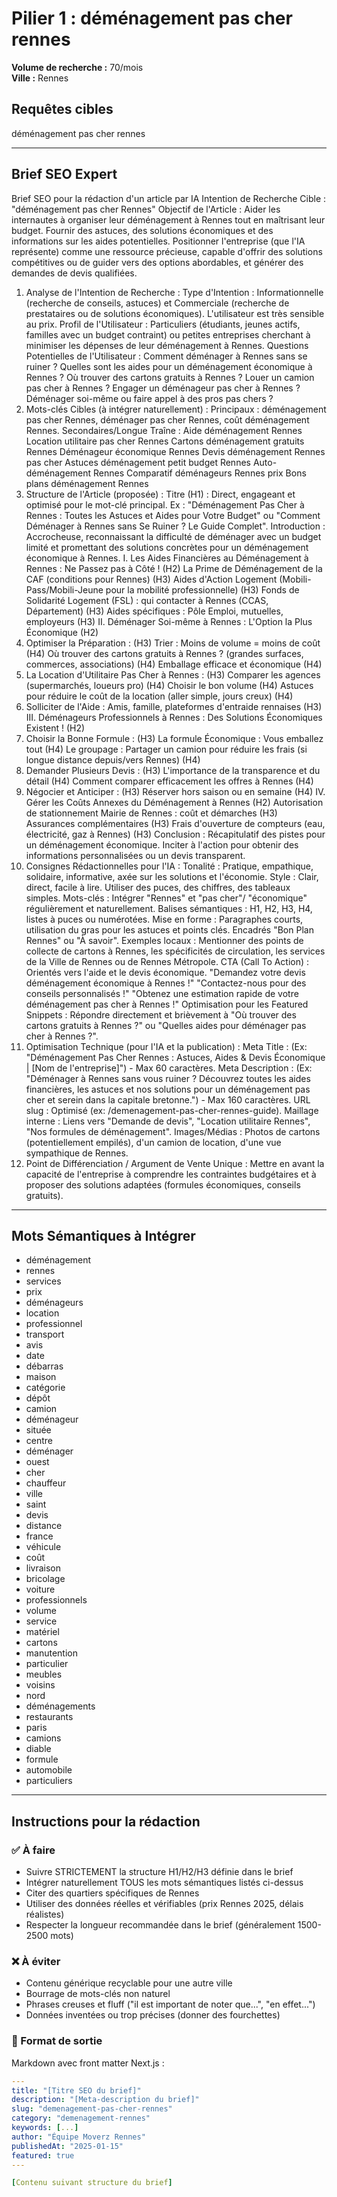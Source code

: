 # Pilier 1 : déménagement pas cher rennes

**Volume de recherche :** 70/mois  
**Ville :** Rennes

## Requêtes cibles

déménagement pas cher rennes

---

## Brief SEO Expert

Brief SEO pour la rédaction d'un article par IA
Intention de Recherche Cible : "déménagement pas cher Rennes"
Objectif de l'Article : Aider les internautes à organiser leur déménagement à Rennes tout en maîtrisant leur budget. Fournir des astuces, des solutions économiques et des informations sur les aides potentielles. Positionner l'entreprise (que l'IA représente) comme une ressource précieuse, capable d'offrir des solutions compétitives ou de guider vers des options abordables, et générer des demandes de devis qualifiées.
1. Analyse de l'Intention de Recherche :
Type d'Intention : Informationnelle (recherche de conseils, astuces) et Commerciale (recherche de prestataires ou de solutions économiques). L'utilisateur est très sensible au prix.
Profil de l'Utilisateur : Particuliers (étudiants, jeunes actifs, familles avec un budget contraint) ou petites entreprises cherchant à minimiser les dépenses de leur déménagement à Rennes.
Questions Potentielles de l'Utilisateur :
Comment déménager à Rennes sans se ruiner ?
Quelles sont les aides pour un déménagement économique à Rennes ?
Où trouver des cartons gratuits à Rennes ?
Louer un camion pas cher à Rennes ?
Engager un déménageur pas cher à Rennes ?
Déménager soi-même ou faire appel à des pros pas chers ?
2. Mots-clés Cibles (à intégrer naturellement) :
Principaux : déménagement pas cher Rennes, déménager pas cher Rennes, coût déménagement Rennes.
Secondaires/Longue Traîne :
Aide déménagement Rennes
Location utilitaire pas cher Rennes
Cartons déménagement gratuits Rennes
Déménageur économique Rennes
Devis déménagement Rennes pas cher
Astuces déménagement petit budget Rennes
Auto-déménagement Rennes
Comparatif déménageurs Rennes prix
Bons plans déménagement Rennes
3. Structure de l'Article (proposée) :
Titre (H1) : Direct, engageant et optimisé pour le mot-clé principal. Ex : "Déménagement Pas Cher à Rennes : Toutes les Astuces et Aides pour Votre Budget" ou "Comment Déménager à Rennes sans Se Ruiner ? Le Guide Complet".
Introduction : Accrocheuse, reconnaissant la difficulté de déménager avec un budget limité et promettant des solutions concrètes pour un déménagement économique à Rennes.
I. Les Aides Financières au Déménagement à Rennes : Ne Passez pas à Côté ! (H2)
La Prime de Déménagement de la CAF (conditions pour Rennes) (H3)
Aides d'Action Logement (Mobili-Pass/Mobili-Jeune pour la mobilité professionnelle) (H3)
Fonds de Solidarité Logement (FSL) : qui contacter à Rennes (CCAS, Département) (H3)
Aides spécifiques : Pôle Emploi, mutuelles, employeurs (H3)
II. Déménager Soi-même à Rennes : L'Option la Plus Économique (H2)
1. Optimiser la Préparation : (H3)
Trier : Moins de volume = moins de coût (H4)
Où trouver des cartons gratuits à Rennes ? (grandes surfaces, commerces, associations) (H4)
Emballage efficace et économique (H4)
2. La Location d'Utilitaire Pas Cher à Rennes : (H3)
Comparer les agences (supermarchés, loueurs pro) (H4)
Choisir le bon volume (H4)
Astuces pour réduire le coût de la location (aller simple, jours creux) (H4)
3. Solliciter de l'Aide : Amis, famille, plateformes d'entraide rennaises (H3)
III. Déménageurs Professionnels à Rennes : Des Solutions Économiques Existent ! (H2)
1. Choisir la Bonne Formule : (H3)
La formule Économique : Vous emballez tout (H4)
Le groupage : Partager un camion pour réduire les frais (si longue distance depuis/vers Rennes) (H4)
2. Demander Plusieurs Devis : (H3)
L'importance de la transparence et du détail (H4)
Comment comparer efficacement les offres à Rennes (H4)
3. Négocier et Anticiper : (H3)
Réserver hors saison ou en semaine (H4)
IV. Gérer les Coûts Annexes du Déménagement à Rennes (H2)
Autorisation de stationnement Mairie de Rennes : coût et démarches (H3)
Assurances complémentaires (H3)
Frais d'ouverture de compteurs (eau, électricité, gaz à Rennes) (H3)
Conclusion : Récapitulatif des pistes pour un déménagement économique. Inciter à l'action pour obtenir des informations personnalisées ou un devis transparent.
4. Consignes Rédactionnelles pour l'IA :
Tonalité : Pratique, empathique, solidaire, informative, axée sur les solutions et l'économie.
Style : Clair, direct, facile à lire. Utiliser des puces, des chiffres, des tableaux simples.
Mots-clés : Intégrer "Rennes" et "pas cher"/ "économique" régulièrement et naturellement.
Balises sémantiques : H1, H2, H3, H4, listes à puces ou numérotées.
Mise en forme : Paragraphes courts, utilisation du gras pour les astuces et points clés. Encadrés "Bon Plan Rennes" ou "À savoir".
Exemples locaux : Mentionner des points de collecte de cartons à Rennes, les spécificités de circulation, les services de la Ville de Rennes ou de Rennes Métropole.
CTA (Call To Action) : Orientés vers l'aide et le devis économique.
"Demandez votre devis déménagement économique à Rennes !"
"Contactez-nous pour des conseils personnalisés !"
"Obtenez une estimation rapide de votre déménagement pas cher à Rennes !"
Optimisation pour les Featured Snippets : Répondre directement et brièvement à "Où trouver des cartons gratuits à Rennes ?" ou "Quelles aides pour déménager pas cher à Rennes ?".
5. Optimisation Technique (pour l'IA et la publication) :
Meta Title : (Ex: "Déménagement Pas Cher Rennes : Astuces, Aides & Devis Économique | [Nom de l'entreprise]") - Max 60 caractères.
Meta Description : (Ex: "Déménager à Rennes sans vous ruiner ? Découvrez toutes les aides financières, les astuces et nos solutions pour un déménagement pas cher et serein dans la capitale bretonne.") - Max 160 caractères.
URL slug : Optimisé (ex: /demenagement-pas-cher-rennes-guide).
Maillage interne : Liens vers "Demande de devis", "Location utilitaire Rennes", "Nos formules de déménagement".
Images/Médias : Photos de cartons (potentiellement empilés), d'un camion de location, d'une vue sympathique de Rennes.
6. Point de Différenciation / Argument de Vente Unique :
Mettre en avant la capacité de l'entreprise à comprendre les contraintes budgétaires et à proposer des solutions adaptées (formules économiques, conseils gratuits).

---

## Mots Sémantiques à Intégrer

- déménagement
- rennes
- services
- prix
- déménageurs
- location
- professionnel
- transport
- avis
- date
- débarras
- maison
- catégorie
- dépôt
- camion
- déménageur
- située
- centre
- déménager
- ouest
- cher
- chauffeur
- ville
- saint
- devis
- distance
- france
- véhicule
- coût
- livraison
- bricolage
- voiture
- professionnels
- volume
- service
- matériel
- cartons
- manutention
- particulier
- meubles
- voisins
- nord
- déménagements
- restaurants
- paris
- camions
- diable
- formule
- automobile
- particuliers

---

## Instructions pour la rédaction

### ✅ À faire
- Suivre STRICTEMENT la structure H1/H2/H3 définie dans le brief
- Intégrer naturellement TOUS les mots sémantiques listés ci-dessus
- Citer des quartiers spécifiques de Rennes
- Utiliser des données réelles et vérifiables (prix Rennes 2025, délais réalistes)
- Respecter la longueur recommandée dans le brief (généralement 1500-2500 mots)

### ❌ À éviter
- Contenu générique recyclable pour une autre ville
- Bourrage de mots-clés non naturel
- Phrases creuses et fluff ("il est important de noter que...", "en effet...")
- Données inventées ou trop précises (donner des fourchettes)

### 🎯 Format de sortie
Markdown avec front matter Next.js :

```yaml
---
title: "[Titre SEO du brief]"
description: "[Meta-description du brief]"
slug: "demenagement-pas-cher-rennes"
category: "demenagement-rennes"
keywords: [...]
author: "Équipe Moverz Rennes"
publishedAt: "2025-01-15"
featured: true
---

[Contenu suivant structure du brief]
```
